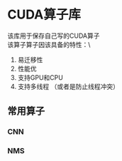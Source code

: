 # CUDA算子库
该库用于保存自己写的CUDA算子 \
该算子算子因该具备的特性：\
1. 易迁移性
2. 性能优
3. 支持GPU和CPU
4. 支持多线程 （或者是防止线程冲突）
   

## 常用算子

### CNN

### NMS

### 
